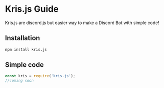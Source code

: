 # Kris.js Guide

Kris.js are discord.js but easier way to make a Discord Bot with simple code!

## Installation

```bash
npm install kris.js
```
## Simple code

```javascript
const kris = require('kris.js');
//coming soon
```
